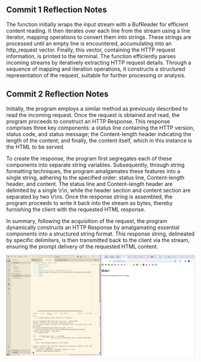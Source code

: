 ## Commit 1 Reflection Notes

The function initially wraps the input stream with a BufReader for efficient content reading. It then iterates over each line from the stream using a line iterator, mapping operations to convert them into strings. These strings are processed until an empty line is encountered, accumulating into an http_request vector. Finally, this vector, containing the HTTP request information, is printed to the terminal. The function efficiently parses incoming streams by iteratively extracting HTTP request details. Through a sequence of mapping and iteration operations, it constructs a structured representation of the request, suitable for further processing or analysis.

## Commit 2 Reflection Notes 


Initially, the program employs a similar method as previously described to read the incoming request. Once the request is obtained and read, the program proceeds to construct an HTTP Response. This response comprises three key components: a status line containing the HTTP version, status code, and status message; the Content-length header indicating the length of the content; and finally, the content itself, which in this instance is the HTML to be served.

To create the response, the program first segregates each of these components into separate string variables. Subsequently, through string formatting techniques, the program amalgamates these features into a single string, adhering to the specified order: status line, Content-length header, and content. The status line and Content-length header are delimited by a single \r\n, while the header section and content section are separated by two \r\ns. Once the response string is assembled, the program proceeds to write it back into the stream as bytes, thereby furnishing the client with the requested HTML response.

In summary, following the acquisition of the request, the program dynamically constructs an HTTP Response by amalgamating essential components into a structured string format. This response string, delineated by specific delimiters, is then transmitted back to the client via the stream, ensuring the prompt delivery of the requested HTML content.

![alt text](assets/commit2.png)